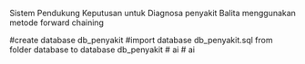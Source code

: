 Sistem Pendukung Keputusan untuk Diagnosa penyakit Balita menggunakan metode forward chaining


#create database db_penyakit 
#import database db_penyakit.sql from folder database to database db_penyakit
#   a i  
 #   a i  
 
